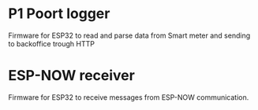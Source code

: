 # P1 Poort logger
Firmware for ESP32 to read and parse data from Smart meter and sending to backoffice trough HTTP 

# ESP-NOW receiver
Firmware for ESP32 to receive messages from ESP-NOW communication. 
